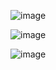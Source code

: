 ![image](https://github.com/user-attachments/assets/a1ffaa4b-6153-486d-b2be-57b9d51d3801)

![image](https://github.com/user-attachments/assets/f18f4395-6bd0-41ca-ad8e-9b7ead5322fb)

![image](https://github.com/user-attachments/assets/69916d8d-16f2-4c17-96f7-3c6622ca0341)
